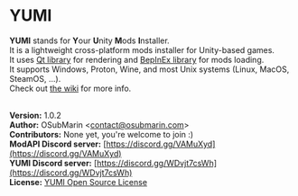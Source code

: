 # YUMI
**YUMI** stands for **Y**our **U**nity **M**ods **I**nstaller.<br>
It is a lightweight cross-platform mods installer for Unity-based games.<br>
It uses [Qt library](https://www.qt.io/) for rendering and [BepInEx library](https://github.com/BepInEx/BepInEx/) for mods loading.<br>
It supports Windows, Proton, Wine, and most Unix systems (Linux, MacOS, SteamOS, ...).<br>
Check out [the wiki](https://github.com/K07H/YUMI/wiki) for more info.
<br><br>

**Version:** 1.0.2<br>
**Author:** OSubMarin <[contact@osubmarin.com](mailto:contact@osubmarin.com)><br>
**Contributors:** None yet, you're welcome to join :)<br>
**ModAPI Discord server:** [https://discord.gg/VAMuXyd](https://discord.gg/VAMuXyd)<br>
**YUMI Discord server:** [https://discord.gg/WDvjt7csWh](https://discord.gg/WDvjt7csWh)<br>
**License:** [YUMI Open Source License](https://lc-it-solutions.com/resources/yumi-open-source-license)<br>
<br><br>
